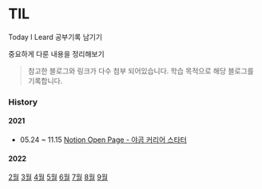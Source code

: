 # TIL
Today I Leard 공부기록 남기기

중요하게 다룬 내용을 정리해보기

> 참고한 블로그와 링크가 다수 첨부 되어있습니다.
> 학습 목적으로 해당 블로그를 기록합니다.

### History
#### 2021
*  05.24 ~ 11.15
   [Notion Open Page - 야곰 커리어 스타터](https://keeplo.notion.site/b83e4f0e03144994ab5b659000bc6f88)  
#### 2022
[2월](https://github.com/keeplo/TIL/tree/main/2022/2022.02)  [3월](https://github.com/keeplo/TIL/tree/main/2022/2022.03)  [4월](https://github.com/keeplo/TIL/tree/main/2022/2022.04)  [5월](https://github.com/keeplo/TIL/tree/main/2022/2022.05)  [6월](https://github.com/keeplo/TIL/tree/main/2022/2022.06)  [7월](https://github.com/keeplo/TIL/tree/main/2022/2022.07)  [8월](https://github.com/keeplo/TIL/tree/main/2022/2022.08) [9월](https://github.com/keeplo/TIL/tree/main/2022/2022.09)
